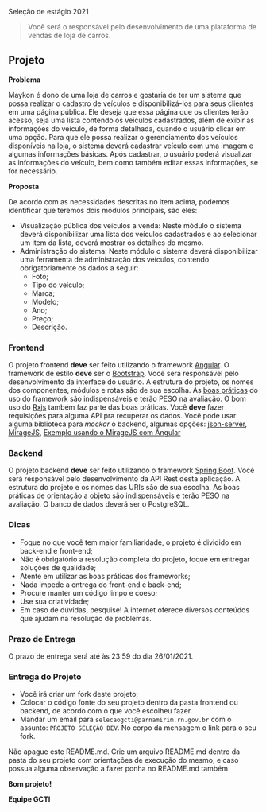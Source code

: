 Seleção de estágio 2021

> Você será o responsável pelo desenvolvimento de uma plataforma de vendas de loja de carros.

## Projeto

**Problema**

Maykon é dono de uma loja de carros e gostaria de ter um sistema que possa realizar o cadastro de veículos e disponibilizá-los para seus clientes em uma página pública.
Ele deseja que essa página que os clientes terão acesso, seja uma lista contendo os veículos cadastrados, além de exibir as informações do veículo, de forma detalhada, quando o usuário clicar em uma opção.
Para que ele possa realizar o gerenciamento dos veículos disponíveis na loja, o sistema deverá cadastrar veículo com uma imagem e algumas informações básicas. Após cadastrar, o usuário poderá visualizar as informações do veículo, bem como também editar essas informações, se for necessário.

**Proposta**

De acordo com as necessidades descritas no item acima, podemos identificar que teremos dois módulos principais, são eles:

- Visualização pública dos veículos a venda: Neste módulo o sistema deverá disponibilizar uma lista dos veículos cadastrados e ao selecionar um item da lista, deverá mostrar os detalhes do mesmo.
- Administração do sistema: Neste módulo o sistema deverá disponibilizar uma ferramenta de administração dos veículos, contendo obrigatoriamente os dados a seguir:
  - Foto;
  - Tipo do veículo;
  - Marca;
  - Modelo;
  - Ano;
  - Preço;
  - Descrição.

### Frontend

O projeto frontend **deve** ser feito utilizando o framework [Angular](https://angular.io/). O framework de estilo **deve** ser o [Bootstrap](https://getbootstrap.com/).
Você será responsável pelo desenvolvimento da interface do usuário. A estrutura do projeto, os nomes dos componentes, módulos e rotas são de sua escolha. As [boas práticas](https://angular.io/guide/styleguide) do uso do framework são indispensáveis e terão PESO na avaliação. O bom uso do [Rxjs](https://rxjs-dev.firebaseapp.com/guide/overview) também faz parte das boas práticas. Você **deve** fazer requisições para alguma API pra recuperar os dados. Você pode usar alguma biblioteca para _mockar_ o backend, algumas opções: [json-server](https://github.com/typicode/json-server), [MirageJS](https://miragejs.com/), [Exemplo usando o MirageJS com Angular](https://github.com/smkamranqadri/angular-mirage-sample)

### Backend

O projeto backend **deve** ser feito utilizando o framework [Spring Boot](https://spring.io/projects/spring-boot).
Você será responsável pelo desenvolvimento da API Rest desta aplicação. A estrutura do projeto e os nomes das URIs são de sua escolha. As boas práticas de orientação a objeto são indispensáveis e terão PESO na avaliação. O banco de dados deverá ser o PostgreSQL.

### Dicas

- Foque no que você tem maior familiaridade, o projeto é dividido em back-end e front-end;
- Não é obrigatório a resolução completa do projeto, foque em entregar soluções de qualidade;
- Atente em utilizar as boas práticas dos frameworks;
- Nada impede a entrega do front-end e back-end;
- Procure manter um código limpo e coeso;
- Use sua criatividade;
- Em caso de dúvidas, pesquise! A internet oferece diversos conteúdos que ajudam na resolução de problemas.

### Prazo de Entrega

O prazo de entrega será até às 23:59 do dia 26/01/2021.

### Entrega do Projeto

- Você irá criar um fork deste projeto;
- Colocar o código fonte do seu projeto dentro da pasta frontend ou backend, de acordo com o que você escolheu fazer.
- Mandar um email para `selecaogcti@parnamirim.rn.gov.br` com o assunto: `PROJETO SELEÇÃO DEV`. No corpo da mensagem o link para o seu fork.

Não apague este README.md. Crie um arquivo README.md dentro da pasta do seu projeto com orientações de execução do mesmo, e caso possua alguma observação a fazer ponha no README.md também

**Bom projeto!**

**Equipe GCTI**
